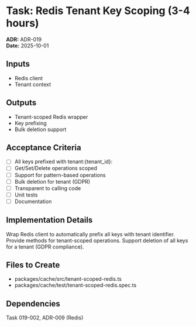 # Task: Redis Tenant Key Scoping (3-4 hours)
**ADR:** ADR-019  
**Date:** 2025-10-01

## Inputs
- Redis client
- Tenant context

## Outputs
- Tenant-scoped Redis wrapper
- Key prefixing
- Bulk deletion support

## Acceptance Criteria
- [ ] All keys prefixed with tenant:{tenant_id}:
- [ ] Get/Set/Delete operations scoped
- [ ] Support for pattern-based operations
- [ ] Bulk deletion for tenant (GDPR)
- [ ] Transparent to calling code
- [ ] Unit tests
- [ ] Documentation

## Implementation Details
Wrap Redis client to automatically prefix all keys with tenant identifier. Provide methods for tenant-scoped operations. Support deletion of all keys for a tenant (GDPR compliance).

## Files to Create
- packages/cache/src/tenant-scoped-redis.ts
- packages/cache/test/tenant-scoped-redis.spec.ts

## Dependencies
Task 019-002, ADR-009 (Redis)
